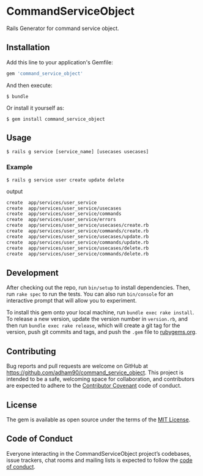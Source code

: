 # CommandServiceObject

Rails Generator for command service object.

## Installation

Add this line to your application's Gemfile:

```ruby
gem 'command_service_object'
```

And then execute:

    $ bundle

Or install it yourself as:

    $ gem install command_service_object

## Usage

    $ rails g service [service_name] [usecases usecases]
### Example

    $ rails g service user create update delete
output

```bash
create  app/services/user_service
create  app/services/user_service/usecases
create  app/services/user_service/commands
create  app/services/user_service/errors
create  app/services/user_service/usecases/create.rb
create  app/services/user_service/commands/create.rb
create  app/services/user_service/usecases/update.rb
create  app/services/user_service/commands/update.rb
create  app/services/user_service/usecases/delete.rb
create  app/services/user_service/commands/delete.rb
```


## Development

After checking out the repo, run `bin/setup` to install dependencies. Then, run `rake spec` to run the tests. You can also run `bin/console` for an interactive prompt that will allow you to experiment.

To install this gem onto your local machine, run `bundle exec rake install`. To release a new version, update the version number in `version.rb`, and then run `bundle exec rake release`, which will create a git tag for the version, push git commits and tags, and push the `.gem` file to [rubygems.org](https://rubygems.org).

## Contributing

Bug reports and pull requests are welcome on GitHub at https://github.com/adham90/command_service_object. This project is intended to be a safe, welcoming space for collaboration, and contributors are expected to adhere to the [Contributor Covenant](http://contributor-covenant.org) code of conduct.

## License

The gem is available as open source under the terms of the [MIT License](https://opensource.org/licenses/MIT).

## Code of Conduct

Everyone interacting in the CommandServiceObject project’s codebases, issue trackers, chat rooms and mailing lists is expected to follow the [code of conduct](https://github.com/adham90/command_service_object/blob/master/CODE_OF_CONDUCT.md).
